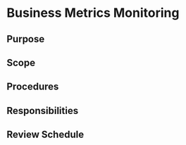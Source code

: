 # Business Metrics Monitoring

## Purpose

## Scope

## Procedures

## Responsibilities

## Review Schedule
